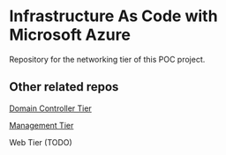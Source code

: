 # Infrastructure As Code with Microsoft Azure
Repository for the networking tier of this POC project.

## Other related repos
[Domain Controller Tier](https://github.com/rbernardino/InfraDC)

[Management Tier](https://github.com/rbernardino/InfraClient)

Web Tier (TODO)




